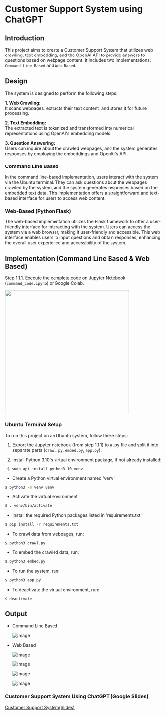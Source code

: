 # Customer Support System using ChatGPT

## Introduction
This project aims to create a Customer Support System that utilizes web crawling, text embedding, and the OpenAI API to provide answers to questions based on webpage content. It includes two implementations: `Command Line Based` and `Web Based`.

## Design
The system is designed to perform the following steps:

**1. Web Crawling:**  
   It scans webpages, extracts their text content, and stores it for future processing.

**2. Text Embedding:**  
   The extracted text is tokenized and transformed into numerical representations using OpenAI's embedding models.

**3. Question Answering:**  
   Users can inquire about the crawled webpages, and the system generates responses by employing the embeddings and OpenAI's API.

### Command Line Based
In the command line-based implementation, users interact with the system via the Ubuntu terminal. They can ask questions about the webpages crawled by the system, and the system generates responses based on the embedded text data. This implementation offers a straightforward and text-based interface for users to access web content.

### Web-Based (Python Flask)
The web-based implementation utilizes the Flask framework to offer a user-friendly interface for interacting with the system. Users can access the system via a web browser, making it user-friendly and accessible. This web interface enables users to input questions and obtain responses, enhancing the overall user experience and accessibility of the system.

## Implementation (Command Line Based & Web Based)

Step 1.1.1. Execute the complete code on Jupyter Notebook (`command_code.ipynb`) or Google Colab.

<img src="https://github.com/TejasriVaitla/Machine-Learning/assets/128747986/99c64c00-b081-465a-a1b1-d08798603bf1" width="400px">


### Ubuntu Terminal Setup
To run this project on an Ubuntu system, follow these steps:


1. Export the Jupyter notebook (from step 1.1.1) to a .py file and split it into separate parts (`crawl.py`, `embed.py`, `app.py`).

2. Install Python 3.10's virtual environment package, if not already installed:

 ```bash
  $ sudo apt install python3.10-venv
  ```
* Create a Python virtual environment named 'venv'
```bash
$ python3 -m venv venv
```
* Activate the virtual environment
```bash
$ . venv/bin/activate
```
* Install the required Python packages listed in 'requirements.txt'
```bash
$ pip install -r requirements.txt
```

* To crawl data from webpages, run:
```bash
$ python3 crawl.py
```
* To embed the crawled data, run:
```bash
$ python3 embed.py
```
* To run the system, run:
```bash
$ python3 app.py
```
* To deactivate the virtual environment, run:
```bash
$ deactivate
```

## Output

* Command Line Based

  ![image](https://github.com/TejasriVaitla/Machine-Learning/assets/128747986/3e0eea64-5afb-4caa-99eb-ef526251b477)

* Web Based

  ![image](https://github.com/TejasriVaitla/Machine-Learning/assets/128747986/cc1fbe67-2f99-445c-8d73-a9efe8bc7f69)

  ![image](https://github.com/TejasriVaitla/Machine-Learning/assets/128747986/cb5f5d46-e766-42a4-98e5-6058fda58525)

  ![image](https://github.com/TejasriVaitla/Machine-Learning/assets/128747986/e2beea85-aff7-4741-90b6-78aee85280eb)

  ![image](https://github.com/TejasriVaitla/Machine-Learning/assets/128747986/1653864c-79d1-4d57-8612-9b8bf60bfe91)


### Customer Support System Using ChatGPT (Google Slides)

[Customer Support System(Slides)](https://docs.google.com/presentation/d/1owShXzGYxCsduLe9XTfHx8StQ7d0srAtT2oZMkLhd6s/edit?usp=sharing)
